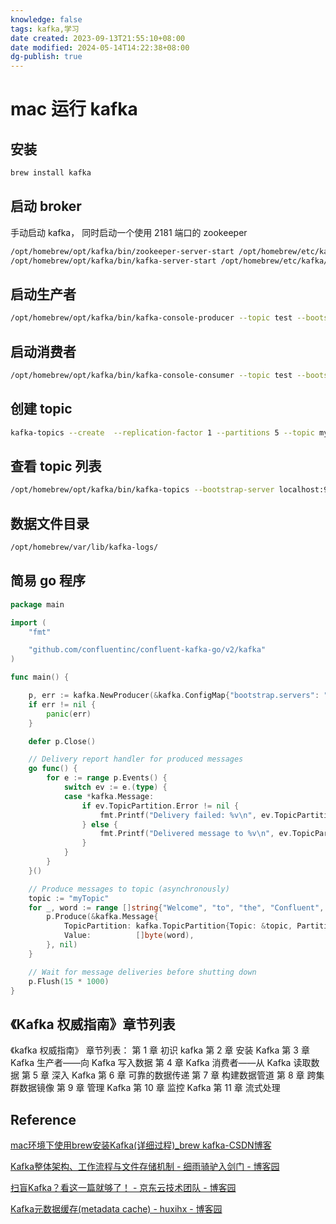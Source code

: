 ```yaml
---
knowledge: false
tags: kafka,学习
date created: 2023-09-13T21:55:10+08:00
date modified: 2024-05-14T14:22:38+08:00
dg-publish: true
---
```


# mac 运行 kafka

## 安装

```bash
brew install kafka
```

## 启动 broker

手动启动 kafka， 同时启动一个使用 2181 端口的 zookeeper

```bash
/opt/homebrew/opt/kafka/bin/zookeeper-server-start /opt/homebrew/etc/kafka/zookeeper.properties
/opt/homebrew/opt/kafka/bin/kafka-server-start /opt/homebrew/etc/kafka/server.properties
```

## 启动生产者

```bash
/opt/homebrew/opt/kafka/bin/kafka-console-producer --topic test --bootstrap-server localhost:9092 
```

## 启动消费者

```bash
/opt/homebrew/opt/kafka/bin/kafka-console-consumer --topic test --bootstrap-server localhost:9092  --from-beginning
```

## 创建 topic

```bash
kafka-topics --create  --replication-factor 1 --partitions 5 --topic myTopic --bootstrap-server localhost:9092
```

## 查看 topic 列表

```bash
/opt/homebrew/opt/kafka/bin/kafka-topics --bootstrap-server localhost:9092   --list
```

## 数据文件目录

```bash
/opt/homebrew/var/lib/kafka-logs/
```

## 简易 go 程序

```GO
package main

import (
	"fmt"

	"github.com/confluentinc/confluent-kafka-go/v2/kafka"
)

func main() {

	p, err := kafka.NewProducer(&kafka.ConfigMap{"bootstrap.servers": "localhost"})
	if err != nil {
		panic(err)
	}

	defer p.Close()

	// Delivery report handler for produced messages
	go func() {
		for e := range p.Events() {
			switch ev := e.(type) {
			case *kafka.Message:
				if ev.TopicPartition.Error != nil {
					fmt.Printf("Delivery failed: %v\n", ev.TopicPartition)
				} else {
					fmt.Printf("Delivered message to %v\n", ev.TopicPartition)
				}
			}
		}
	}()

	// Produce messages to topic (asynchronously)
	topic := "myTopic"
	for _, word := range []string{"Welcome", "to", "the", "Confluent", "Kafka", "Golang", "client"} {
		p.Produce(&kafka.Message{
			TopicPartition: kafka.TopicPartition{Topic: &topic, Partition: kafka.PartitionAny},
			Value:          []byte(word),
		}, nil)
	}

	// Wait for message deliveries before shutting down
	p.Flush(15 * 1000)
}

```

## 《Kafka 权威指南》章节列表

《kafka 权威指南》
章节列表：
第 1 章 初识 kafka
第 2 章 安装 Kafka
第 3 章 Kafka 生产者——向 Kafka 写入数据
第 4 章 Kafka 消费者——从 Kafka 读取数据
第 5 章 深入 Kafka
第 6 章 可靠的数据传递
第 7 章 构建数据管道
第 8 章 跨集群数据镜像
第 9 章 管理 Kafka
第 10 章 监控 Kafka
第 11 章 流式处理

## Reference

[mac环境下使用brew安装Kafka(详细过程)\_brew kafka-CSDN博客](https://blog.csdn.net/li1669852599/article/details/113254934)

[Kafka整体架构、工作流程与文件存储机制 - 细雨骑驴入剑门 - 博客园](https://www.cnblogs.com/xyqlrjm/p/14939453.html)

[扫盲Kafka？看这一篇就够了！ - 京东云技术团队 - 博客园](https://www.cnblogs.com/jingdongkeji/p/17879177.html)

[Kafka元数据缓存(metadata cache) - huxihx - 博客园](https://www.cnblogs.com/huxi2b/p/8440429.html)
